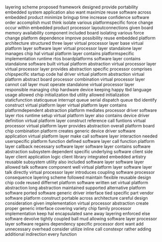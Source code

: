 layering scheme proposed framework designed provide portability embedded system application also want maximize reuse software across embedded product minimize bringup time increase confidence software order accomplish must think isolate various platformspecific force change occur within embedded product processor layoutconnections given board memory availability component included board isolating various force change platform dependence improve possibility reuse embedded platform architecture structured three layer virtual processor layer base virtual platform layer software layer virtual processor layer standalone layer manages chip hal virtual platform layer contains platformspecific implementation runtime rtos boardplatforms software layer contains standalone software built virtual platform abstraction virtual processor layer virtual processor layer provides abstraction specific processor comprises chipspecific startup code hal driver virtual platform abstraction virtual platform abstract board processor combination virtual processor layer cannot call layer must operate standalone virtual processor layer responsible managing chip hardware device keeping happy tbd language usage allowed chip initialization tbd utility allowed initialization staticfunction staticqueue interrupt queue serial dispatch queue tbd identify construct virtual platform layer virtual platform layer contains platformdependent abstraction platform mediates processor driver software layer rtos runtime setup virtual platform layer also contains device driver definition virtual platform layer construct reference call funtions virtual processor virtual platform layer provides abstraction overall platform board chip combination platform creates generic device driver software application virtual platform layer make call software layer interaction needed userspecific platform function defined software layer call function platform layer callback necessary software layer software layer contains software abstraction subsystem dependent specific underlying software client side layer client application logic client library integrated embedded artistry reusable subsystem utility also included software layer software layer allowed talk software component well virtual platform layer software layer talk directly virtual processor layer introduces coupling software processor consequence layering scheme followed maintain flexible reusable design chip code reused differnet platform software written set virtual platform abstraction long abstraction maintained supported alternative platform software ported software generic driver interface tied specific part vendor software platform construct portable across architecture careful design consideration given implementation virtual processor abstraction create proper generic interface covering variety chip family processor implementation keep hal encapsulated sane away layering enforced else software devolve tightly coupled ball mud allowing software layer processor layer software regains dependency specific processor dont want add unnecessary overhead consider utilize inline call constexpr rather adding additional indirection every function